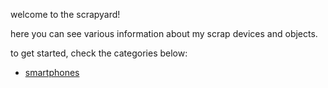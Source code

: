welcome to the scrapyard!

here you can see various information about my scrap devices and objects.

to get started, check the categories below:
* [smartphones](smartphones)
